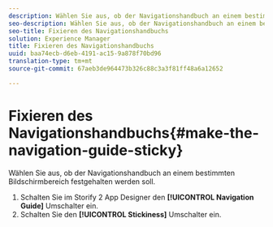 ```yaml
---
description: Wählen Sie aus, ob der Navigationshandbuch an einem bestimmten Bildschirmbereich festgehalten werden soll.
seo-description: Wählen Sie aus, ob der Navigationshandbuch an einem bestimmten Bildschirmbereich festgehalten werden soll.
seo-title: Fixieren des Navigationshandbuchs
solution: Experience Manager
title: Fixieren des Navigationshandbuchs
uuid: baa74ecb-d6eb-4191-ac15-9a878f70bd96
translation-type: tm+mt
source-git-commit: 67aeb3de964473b326c88c3a3f81ff48a6a12652

---
```



# Fixieren des Navigationshandbuchs{#make-the-navigation-guide-sticky}

Wählen Sie aus, ob der Navigationshandbuch an einem bestimmten Bildschirmbereich festgehalten werden soll.

1. Schalten Sie im Storify 2 App Designer den **[!UICONTROL Navigation Guide]** Umschalter ein.
1. Schalten Sie den **[!UICONTROL Stickiness]** Umschalter ein.
